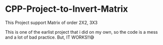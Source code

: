 # CPP-Project-to-Invert-Matrix
 This Project support Matrix of order 2X2, 3X3
 
 This is one of the earlist project that i did on my own, so the code is a mess and a lot of bad practice.
 But, IT WORKS!!😅
